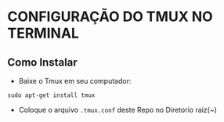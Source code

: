 # CONFIGURAÇÃO DO TMUX NO TERMINAL

## Como Instalar

* Baixe o Tmux em seu computador:

```shell
sudo apt-get install tmux
```

* Coloque o arquivo `.tmux.conf` deste Repo no Diretorio raiz(~)


